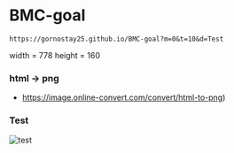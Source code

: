 # BMC-goal
`https://gornostay25.github.io/BMC-goal?m=0&t=10&d=Test`

width = 778
height = 160

### html -> png
* https://image.online-convert.com/convert/html-to-png)

### Test
![test](https://screenshotapi.net/api/v1/screenshot?url=https%3A%2F%2Fgornostay25.github.io%2FBMC-goal%3Fm%3D3%26t%3D10%26d%3DTest&width=578&height=180&output=image)
